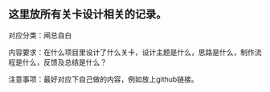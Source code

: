 ## 这里放所有关卡设计相关的记录。

对应分类：闸总自白

内容要求：在什么项目里设计了什么关卡，设计主题是什么，思路是什么，制作流程是什么，反馈及总结是什么？

注意事项：最好对应下自己做的内容，例如放上github链接。

